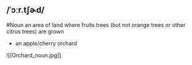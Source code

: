 ## /ˈɔːr.tʃɚd/
#Noun
an area of land where fruits trees (but not orange trees or other citrus trees) are grown

- an apple/cherry orchard

![[Orchard_noun.jpg]]